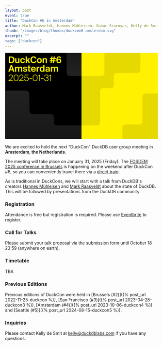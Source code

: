 ```yaml
---
layout: post
event: true
title: "DuckCon #6 in Amsterdam"
author: Mark Raasveldt, Hannes Mühleisen, Gabor Szarnyas, Kelly de Smit
thumb: "/images/blog/thumbs/duckcon6-amsterdam.svg"
excerpt: ""
tags: ["duckcon"]
---
```



<img src="/images/events/duckcon6-amsterdam.svg"
     alt="DuckCon #6 Splashscreen"
     width="680"
     />

We are excited to hold the next “DuckCon” DuckDB user group meeting in **Amsterdam, the Netherlands**.

The meeting will take place on January 31, 2025 (Friday). The [FOSDEM 2025 conference in Brussels](https://fosdem.org/2025/) is happening on the weekend after DuckCon #6, so you can conveniently travel there via a [direct train](https://www.nsinternational.com/).

As is traditional in DuckCons, we will start with a talk from DuckDB's creators [Hannes Mühleisen](https://hannes.muehleisen.org/) and [Mark Raasveldt](https://mytherin.github.io/) about the state of DuckDB. This will be followed by presentations from the DuckDB community.

### Registration

Attendance is free but registration is required. Please use [Eventbrite](https://www.eventbrite.com/e/duckcon-6-amsterdam-tickets-1041962727567) to register.

### Call for Talks

Please submit your talk proposal via the [submission form](https://forms.gle/WeKEaTKDgH9aLE9NA) until October 18 23:59 (anywhere on earth).

### Timetable

TBA

### Previous Editions

Previous editions of DuckCon were held in
[Brussels (#2)]({% post_url 2022-11-25-duckcon %}),
[San Francisco (#3)]({% post_url 2023-04-28-duckcon3 %}),
[Amsterdam (#4)]({% post_url 2023-10-06-duckcon4 %}) and
[Seattle (#5)]({% post_url 2024-08-15-duckcon5 %}).

### Inquiries

Please contact Kelly de Smit at [kelly@duckdblabs.com](mailto:kelly@duckdblabs.com) if you have any questions.
